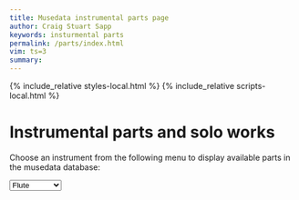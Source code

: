 ```yaml
---
title: Musedata instrumental parts page
author: Craig Stuart Sapp
keywords: insturmental parts
permalink: /parts/index.html
vim: ts=3
summary: 
---
```


{% include_relative styles-local.html %}
{% include_relative scripts-local.html %}


# Instrumental parts and solo works #

Choose an instrument from the following menu to display available
parts in the musedata database:

<select id="instrument" onchange="doSearch();">
	<option value="flute">Flute</option>
	<option value="oboe">Oboe</option>
	<option value="clarinet">Clarinet</option>
	<option value="bassoon">Bassoon</option>
	<option value="horn">Horn</option>
	<option value="trumpet">Trumpet</option>
	<option value="timpani">Timpani</option>
	<option value="violin">Violin</option>
	<option value="viola">Viola</option>
	<option value="violoncello">Violoncello</option>
	<option value="contrabass">Contrabass</option>
	<option value="continuo">Continuo</option>
	<option value="cembalo">Cembalo</option>
	<option value="piano">Piano</option>
	<option value="keyboard">Keyboard</option>
	<option value="organ">Organ</option>
</select>

<div style="margin-top:50px;" id="list"></div>




